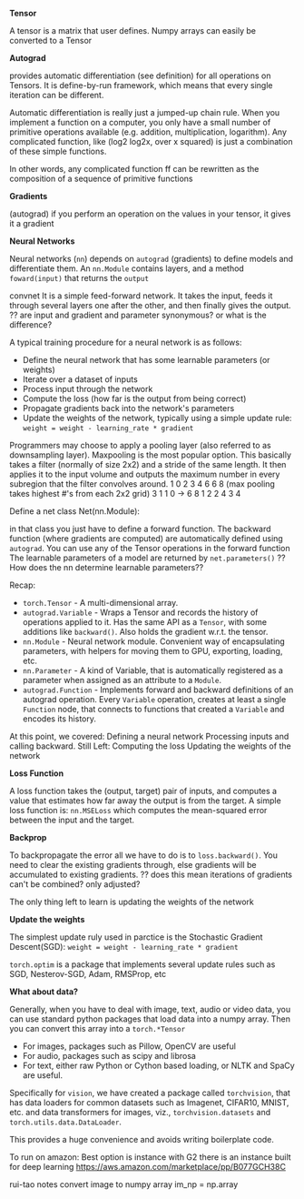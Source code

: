 
**Tensor**

A tensor is a matrix that user defines. Numpy arrays can easily be converted to a Tensor

**Autograd**

provides automatic differentiation (see definition) for all operations on Tensors. It is define-by-run
framework, which means that every single iteration can be different.

Automatic differentiation is really just a jumped-up chain rule.
When you implement a function on a computer, you only have a small number of primitive operations available
(e.g. addition, multiplication, logarithm). Any complicated function, like (log2 log⁡2x, over x squared) is just a combination of these simple functions.

In other words, any complicated function ff can be rewritten as the composition of a sequence of primitive functions

**Gradients**

(autograd)
if you perform an operation on the values in your tensor, it gives it a gradient

**Neural Networks**

Neural networks (`nn`) depends on `autograd` (gradients) to define models and differentiate them. An `nn.Module`
contains layers, and a method `foward(input)` that returns the `output`

convnet
It is a simple feed-forward network. It takes the input, feeds it through several layers one after the other,
and then finally gives the output.
?? are input and gradient and parameter synonymous? or what is the difference?

A typical training procedure for a neural network is as follows:
* Define the neural network that has some learnable parameters (or weights)
* Iterate over a dataset of inputs
* Process input through the network
* Compute the loss (how far is the output from being correct)
* Propagate gradients back into the network's parameters
* Update the weights of the network, typically using a simple update rule:
    `weight = weight - learning_rate * gradient`

Programmers may choose to apply a pooling layer (also referred to as downsampling layer). Maxpooling is the most popular option.
This basically takes a filter (normally of size 2x2) and a stride of the same length. It then applies it to the input volume and outputs
the maximum number in every subregion that the filter convolves around.
1 0 2 3
4 6 6 8   (max pooling takes highest #'s from each 2x2 grid)
3 1 1 0    ->  6 8
1 2 2 4        3 4

Define a net
class Net(nn.Module):

in that class you just have to define a forward function. The backward function (where gradients are computed) are
automatically defined using `autograd`. You can use any of the Tensor operations in the forward function
The learnable parameters of a model are returned by `net.parameters()`
?? How does the nn determine learnable parameters??

Recap:
* `torch.Tensor` - A multi-dimensional array.
* `autograd.Variable` - Wraps a Tensor and records the history of operations applied to it. Has the same API as a `Tensor`, with some additions like `backward()`. Also holds the gradient w.r.t. the tensor.
* `nn.Module` - Neural network module. Convenient way of encapsulating parameters, with helpers for moving them to GPU, exporting, loading, etc.
* `nn.Parameter` - A kind of Variable, that is automatically registered as a parameter when assigned as an attribute to a `Module`.
* `autograd.Function` - Implements forward and backward definitions of an autograd operation. Every `Variable` operation, creates at least a single `Function` node, that connects to functions that created a `Variable` and encodes its history.

At this point, we covered:
Defining a neural network
Processing inputs and calling backward.
Still Left:
Computing the loss
Updating the weights of the network

**Loss Function**

A loss function takes the (output, target) pair of inputs, and computes a value that estimates
how far away the output is from the target.
A simple loss function is: `nn.MSELoss` which computes the mean-squared error between the input and the target.

**Backprop**

To backpropagate the error all we have to do is to `loss.backward()`. You need to clear the existing gradients through, else gradients will be accumulated to existing gradients.
?? does this mean iterations of gradients can't be combined? only adjusted?

The only thing left to learn is updating the weights of the network

**Update the weights**

The simplest update ruly used in parctice is the Stochastic Gradient Descent(SGD):
`weight = weight - learning_rate * gradient`

`torch.optim` is a package that implements several update rules such as SGD, Nesterov-SGD, Adam, RMSProp, etc

**What about data?**

Generally, when you have to deal with image, text, audio or video data, you can use standard python packages that load data into a numpy array. Then you can convert this array into a `torch.*Tensor`

* For images, packages such as Pillow, OpenCV are useful
* For audio, packages such as scipy and librosa
* For text, either raw Python or Cython based loading, or NLTK and SpaCy are useful.

Specifically for `vision`, we have created a package called `torchvision`, that has data loaders for common datasets such as Imagenet, CIFAR10, MNIST, etc. and data transformers for images, viz., `torchvision.datasets` and `torch.utils.data.DataLoader`.

This provides a huge convenience and avoids writing boilerplate code.


To run on amazon:
Best option is instance with G2
there is an instance built for deep learning
https://aws.amazon.com/marketplace/pp/B077GCH38C

rui-tao notes
convert image to numpy array
im_np = np.array
